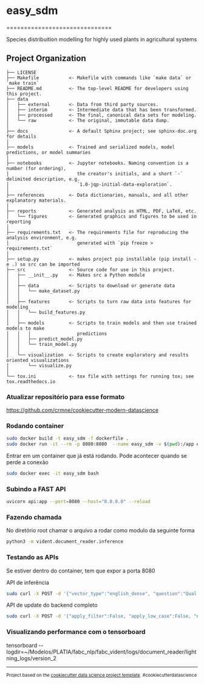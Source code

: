 # easy_sdm
==============================

Species distribuition modelling for highly used plants in agricultural systems

Project Organization
------------

    ├── LICENSE
    ├── Makefile           <- Makefile with commands like `make data` or `make train`
    ├── README.md          <- The top-level README for developers using this project.
    ├── data
    │   ├── external       <- Data from third party sources.
    │   ├── interim        <- Intermediate data that has been transformed.
    │   ├── processed      <- The final, canonical data sets for modeling.
    │   └── raw            <- The original, immutable data dump.
    │
    ├── docs               <- A default Sphinx project; see sphinx-doc.org for details
    │
    ├── models             <- Trained and serialized models, model predictions, or model summaries
    │
    ├── notebooks          <- Jupyter notebooks. Naming convention is a number (for ordering),
    │                         the creator's initials, and a short `-` delimited description, e.g.
    │                         `1.0-jqp-initial-data-exploration`.
    │
    ├── references         <- Data dictionaries, manuals, and all other explanatory materials.
    │
    ├── reports            <- Generated analysis as HTML, PDF, LaTeX, etc.
    │   └── figures        <- Generated graphics and figures to be used in reporting
    │
    ├── requirements.txt   <- The requirements file for reproducing the analysis environment, e.g.
    │                         generated with `pip freeze > requirements.txt`
    │
    ├── setup.py           <- makes project pip installable (pip install -e .) so src can be imported
    ├── src                <- Source code for use in this project.
    │   ├── __init__.py    <- Makes src a Python module
    │   │
    │   ├── data           <- Scripts to download or generate data
    │   │   └── make_dataset.py
    │   │
    │   ├── features       <- Scripts to turn raw data into features for modeling
    │   │   └── build_features.py
    │   │
    │   ├── models         <- Scripts to train models and then use trained models to make
    │   │   │                 predictions
    │   │   ├── predict_model.py
    │   │   └── train_model.py
    │   │
    │   └── visualization  <- Scripts to create exploratory and results oriented visualizations
    │       └── visualize.py
    │
    └── tox.ini            <- tox file with settings for running tox; see tox.readthedocs.io


### Atualizar repositório para esse formato
https://github.com/crmne/cookiecutter-modern-datascience

### Rodando container

```bash
sudo docker build -t easy_sdm -f dockerfile .
sudo docker run -it --rm -p 8080:8080  --name easy_sdm -v $(pwd):/app easy_sdm
```

Entrar em um container que já está rodando. Pode acontecer quando se perde a conexão

```bash
sudo docker exec -it easy_sdm bash
```
### Subindo a FAST API

```bash
uvicorn api:app --port=8080 --host="0.0.0.0" --reload
```
### Fazendo chamada
No diretório root chamar o arquivo a rodar como modulo da seguinte forma

```bash
python3 -m vident.document_reader.inference
```

### Testando as APIs
Se estiver dentro do container, tem que expor a porta 8080

API de inferência
```bash
sudo curl -X POST -d '{"vector_type":"english_dense", "question":"Qual o contexto da palha de trigo?" , "ntops_retriever": 10, "ntops_overall": 5, "reader_score_weight": 0.8,"retriever_score_weight": 0.2 }'  http://0.0.0.0:8080/infer
```

API de update do backend completo
```bash
sudo curl -X POST -d '{"apply_filter":False, "apply_low_case":False, "num_gen_sentences": 10}'  http://0.0.0.0:8080/update_backend

```

### Visualizando performance com o tensorboard

tensorboard --logdir=~/Modelos/PLATIA/fabc_nlp/fabc_vident/logs/document_reader/lightning_logs/version_2










--------

<p><small>Project based on the <a target="_blank" href="https://drivendata.github.io/cookiecutter-data-science/">cookiecutter data science project template</a>. #cookiecutterdatascience</small></p>


